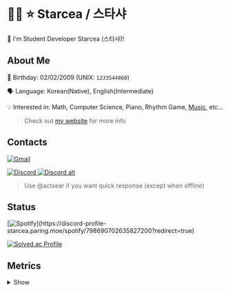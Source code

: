 # 🏳️‍⚧️ ⭐ Starcea / 스타샤
:wave: I'm Student Developer Starcea (스타샤)!

## About Me
:birthday: Birthday: 02/02/2009 (UNIX: `1233544860`)

🗣️ Language: Korean(Native), English(Intermediate)

💡 Interested in: Math, Computer Science, Piano, Rhythm Game, [Music](https://open.spotify.com/playlist/4s5YGEogv1wryJlmlE5Hs0?si=43f825681d3b4ad7), etc...

> Check out [my website](https://starcea.vercel.app) for more info

## Contacts
[![Gmail](https://img.shields.io/badge/stardev.uwu@gmail.com-D14836?style=flat-square&logo=gmail&logoColor=white)](mailto:stardev.uwu@gmail.com)

[![Discord](https://discord-profile-starcea.paring.moe/discord/798690702635827200?)
![Discord alt](https://discord-profile-starcea.paring.moe/discord/941180689565491220)](https://discord.gg/APKV8NF8Wd)

> Use @actsear if you want quick response (except when offline)

## Status
[![Spotify](https://discord-profile-starcea.paring.moe/spotify/798690702635827200?)](https://discord-profile-starcea.paring.moe/spotify/798690702635827200?redirect=true)

[![Solved.ac Profile](http://mazassumnida.wtf/api/v2/generate_badge?boj=starcea)](https://solved.ac/profile/starcea)

## Metrics
<details><summary>Show</summary>

[![Metrics](/github-metrics.svg)](https://github.com/lowlighter/metrics)

</details>
